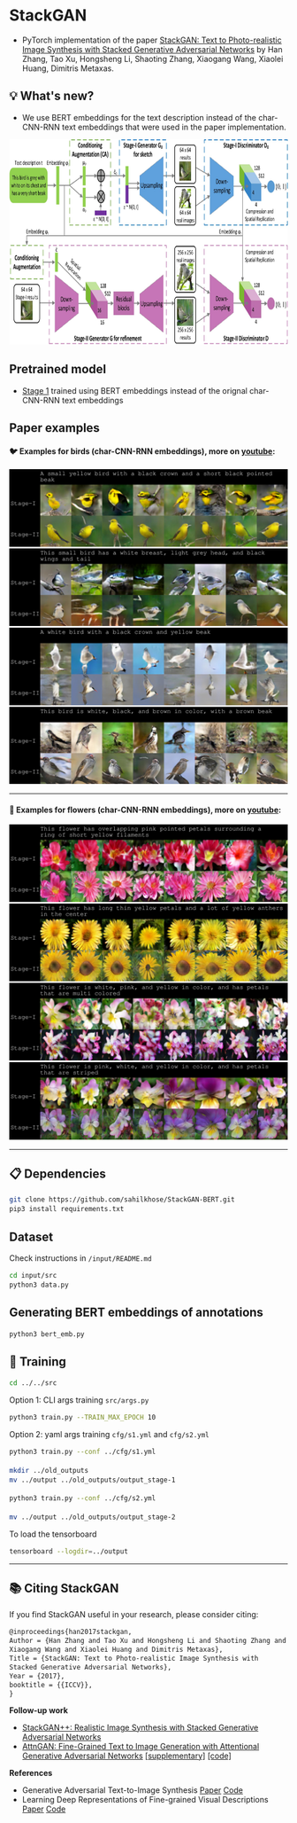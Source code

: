 # StackGAN

- PyTorch implementation of the paper [StackGAN: Text to Photo-realistic Image Synthesis with Stacked Generative Adversarial Networks](https://arxiv.org/pdf/1612.03242v1.pdf) by Han Zhang, Tao Xu, Hongsheng Li, Shaoting Zhang, Xiaogang Wang,   Xiaolei Huang, Dimitris Metaxas.

## :bulb: What's new?
- We use BERT embeddings for the text description instead of the char-CNN-RNN text embeddings that were used in the paper implementation.
<img src="examples/framework.jpg" width="850px" height="370px"/>

## Pretrained model
- [Stage 1](https://drive.google.com/drive/folders/14AyNcu7oZJe2aMevynAbYIpMKN7I3yHT?usp=sharing) trained using BERT embeddings instead of the orignal char-CNN-RNN text embeddings

## Paper examples
#### :bird: Examples for birds (char-CNN-RNN embeddings), more on [youtube](https://youtu.be/93yaf_kE0Fg):
![](examples/bird1.jpg) <br>
![](examples/bird2.jpg) <br>
![](examples/bird4.jpg) <br>
![](examples/bird3.jpg) <br>

--------------------------------------------------------------------------------------------

#### :sunflower: Examples for flowers (char-CNN-RNN embeddings), more on [youtube](https://youtu.be/SuRyL5vhCIM):
![](examples/flower1.jpg) <br>
![](examples/flower2.jpg) <br>
![](examples/flower3.jpg) <br>
![](examples/flower4.jpg) <br>

--------------------------------------------------------------------------------------------

## :clipboard: Dependencies
```bash
git clone https://github.com/sahilkhose/StackGAN-BERT.git
pip3 install requirements.txt
```

## Dataset
Check instructions in `/input/README.md`
```bash
cd input/src
python3 data.py
```

## Generating BERT embeddings of annotations
```bash
python3 bert_emb.py  
```

## :wrench: Training
```bash
cd ../../src
```
Option 1: CLI args training `src/args.py`
```bash
python3 train.py --TRAIN_MAX_EPOCH 10 
```
Option 2: yaml args training `cfg/s1.yml` and `cfg/s2.yml`
```bash
python3 train.py --conf ../cfg/s1.yml

mkdir ../old_outputs
mv ../output ../old_outputs/output_stage-1

python3 train.py --conf ../cfg/s2.yml

mv ../output ../old_outputs/output_stage-2
```
To load the tensorboard
```bash
tensorboard --logdir=../output 
```

--------------------------------------------------------------------------------------------

## :books: Citing StackGAN
If you find StackGAN useful in your research, please consider citing:

```
@inproceedings{han2017stackgan,
Author = {Han Zhang and Tao Xu and Hongsheng Li and Shaoting Zhang and Xiaogang Wang and Xiaolei Huang and Dimitris Metaxas},
Title = {StackGAN: Text to Photo-realistic Image Synthesis with Stacked Generative Adversarial Networks},
Year = {2017},
booktitle = {{ICCV}},
}
```

**Follow-up work**

- [StackGAN++: Realistic Image Synthesis with Stacked Generative Adversarial Networks](https://arxiv.org/abs/1710.10916)
- [AttnGAN: Fine-Grained Text to Image Generation with Attentional Generative Adversarial Networks](https://arxiv.org/abs/1711.10485) [[supplementary]](https://1drv.ms/b/s!Aj4exx_cRA4ghK5-kUG-EqH7hgknUA) [[code]](https://github.com/taoxugit/AttnGAN)

**References**

- Generative Adversarial Text-to-Image Synthesis [Paper](https://arxiv.org/abs/1605.05396) [Code](https://github.com/reedscot/icml2016)
- Learning Deep Representations of Fine-grained Visual Descriptions [Paper](https://arxiv.org/abs/1605.05395) [Code](https://github.com/reedscot/cvpr2016)